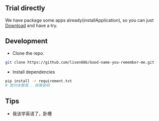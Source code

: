 ## Trial directly
We have  package some apps already(installApplication), 
so you can just [Download](https://github.com/lisen886/Good-name-you-remember-me/releases) and have a try.

## Development
- Clone the repo.

```bash
git clone https://github.com/lisen886/Good-name-you-remember-me.git
```

- Install dependencies

``` bash
pip install -r requirement.txt
# 暂时未整理...按需装吧
```


## Tips

- 我该学英语了，卧槽
